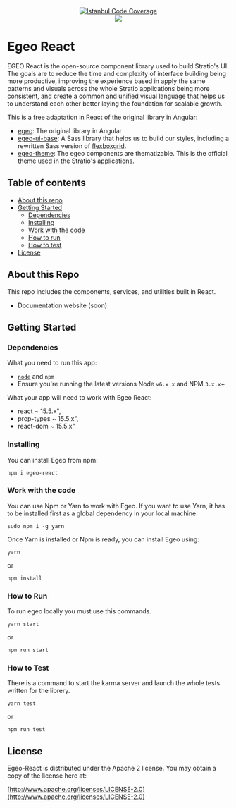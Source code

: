 <div align="center">
<a href="https://codeclimate.com/github/pjpenast/egeo-react/coverage"><img src="https://codeclimate.com/github/pjpenast/egeo-react/badges/coverage.svg" alt="Istanbul Code Coverage"/></a>

</div>

<div align="center">
<img src="https://github.com/Stratio/egeo-web/blob/master/src/assets/images/egeo_logo_c.png">
</div>

# Egeo React

EGEO React is the open-source component library used to build Stratio's UI. The goals are to reduce the time and complexity of interface building being more productive, improving the experience based in apply the same patterns and visuals across the whole Stratio applications being more consistent, and create a common and unified visual language that helps us to understand each other better laying the foundation for scalable growth.

This is a free adaptation in React of the original library in Angular:

* [egeo](https://github.com/Stratio/egeo): The original library in Angular
* [egeo-ui-base](https://github.com/Stratio/egeo-ui-base): A Sass library that helps us to build our styles, including a rewritten Sass version of [flexboxgrid](http://flexboxgrid.com/).
* [egeo-theme](https://github.com/Stratio/egeo-theme): The egeo components are thematizable. This is the official theme used in the Stratio's applications.

## Table of contents

* [About this repo](#about-this-repo)
* [Getting Started](#getting-started)
   * [Dependencies](#dependencies)
   * [Installing](#installing)
   * [Work with the code](#work-with-the-code)
   * [How to run](#how-to-run)
   * [How to test](#how-to-test)
* [License](#license)

## About this Repo

This repo includes the components, services, and utilities built in React.

* Documentation website (soon)

## Getting Started

### Dependencies

What you need to run this app:
* [`node`](https://nodejs.org/es/) and `npm`
* Ensure you're running the latest versions Node `v6.x.x` and NPM `3.x.x`+

What your app will need to work with Egeo React:
* react ~ 15.5.x",
* prop-types ~ 15.5.x",
* react-dom ~ 15.5.x"

### Installing

You can install Egeo from npm:

```
npm i egeo-react
```

### Work with the code

You can use Npm or Yarn to work with Egeo. If you want to use Yarn, it has to be installed first as a global dependency in your local machine.

```
sudo npm i -g yarn
```

Once Yarn is installed or Npm is ready, you can install Egeo using:

```
yarn
```

or

```
npm install
```

### How to Run

To run egeo locally you must use this commands.

```
yarn start
```

or

```
npm run start
```


### How to Test

There is a command to start the karma server and launch the whole tests written for the librery.

```
yarn test
```

or

```
npm run test
```

## License

Egeo-React is distributed under the Apache 2 license. You may obtain a copy of the license here at:

[http://www.apache.org/licenses/LICENSE-2.0](http://www.apache.org/licenses/LICENSE-2.0)